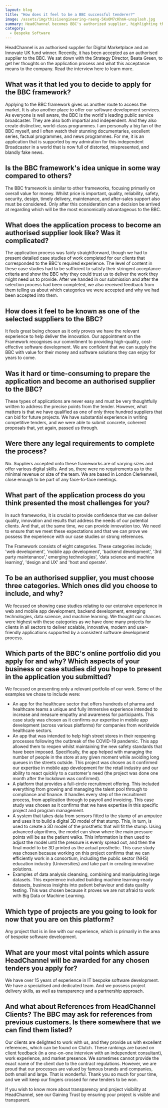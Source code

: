 ```yaml
---
layout: blog
title: "How does it feel to be a BBC successful tenderer?"
image: /assets/img/thisisengineering-raeng-5KxOM7cKhmA-unsplash.jpg
summary: HeadChannel becomes BBC's authorized supplier, highlighting their expertise in bespoke software development and commitment to delivering innovative, quality solutions.
category:
  - Bespoke Software
---
```


HeadChannel is an authorised supplier for Digital Marketplace and an Innovate UK fund winner. Recently, it has been accepted as an authorised supplier to the BBC. We sat down with the Strategy Director, Beata Green, to get her thoughts on the application process and what this acceptance means to the company. Read the interview here to learn more.

## What was it that led you to decide to apply for the BBC framework?
Applying to the BBC framework gives us another route to access the market. It is also another place to offer our software development services. As everyone is well aware, the BBC is the world's leading public service broadcaster. They are also both impartial and independent. And they also create distinctive, world-class programmes. I am personally a big fan of the BBC myself, and I often watch their stunning documentaries, excellent series, factual programmes, and news programmes. For me, it is an application that is supported by my admiration for this independent Broadcaster in a world that is now full of distorted, mispresented, and blandly fake news.

## Is the BBC framework's idea unique in some way compared to others?
The BBC framework is similar to other frameworks, focusing primarily on overall value for money. Whilst price is important, quality, reliability, safety, security, design, timely delivery, maintenance, and after-sales support also must be considered. Only after this consideration can a decision be arrived at regarding which will be the most economically advantageous to the BBC.

## What does the application process to become an authorised supplier look like? Was it complicated?
The application process was fairly straightforward, though we had to present detailed case studies of work completed for our clients that corresponded to the BBC's required experience. The level of content in these case studies had to be sufficient to satisfy their stringent acceptance criteria and show the BBC why they could trust us to deliver the work they might need us to provide. After we handed in our submission and after the selection process had been completed, we also received feedback from them telling us about which categories we were accepted and why we had been accepted into them.

## How does it feel to be known as one of the selected suppliers to the BBC?
It feels great being chosen as it only proves we have the relevant experience to help deliver the innovation. Our appointment on the Framework recognises our commitment to providing high-quality, cost-effective software development. We are confident that we can supply the BBC with value for their money and software solutions they can enjoy for years to come.

## Was it hard or time-consuming to prepare the application and become an authorised supplier to the BBC?
These types of applications are never easy and must be very thoughtfully written to address the precise points from the tender. However, what matters is that we have qualified as one of only three hundred suppliers that can bid for future projects. We have substantial experience in writing competitive tenders, and we were able to submit concrete, coherent proposals that, yet again, passed us through.

## Were there any legal requirements to complete the process?
No. Suppliers accepted onto these frameworks are of varying sizes and offer various digital skills. And so, there were no requirements as to the minimal revenue or size of the team. We are based in London Clerkenwell, close enough to be part of any face-to-face meetings.

## What part of the application process do you think presented the most challenges for you?
In such frameworks, it is crucial to provide confidence that we can deliver quality, innovation and results that address the needs of our potential clients. And that, at the same time, we can provide innovation too. We need to ensure that we meet these expectations and that we can prove we possess the experience with our case studies or strong references.

The Framework consists of eight categories. These categories include; 'web development', 'mobile app development', 'backend development', '3rd party maintenance',' emerging technologies', 'data science and machine learning', 'design and UX' and 'host and operate'.

## To be an authorised supplier, you must choose three categories. Which ones did you choose to include, and why?
We focused on showing case studies relating to our extensive experience in web and mobile app development, backend development, emerging technologies, data science, and machine learning. We thought our chances were highest with these categories as we have done many projects for clients in all sectors to deliver scalable, innovative, modern and user-friendly applications supported by a consistent software development process.

## Which parts of the BBC's online portfolio did you apply for and why? Which aspects of your business or case studies did you hope to present in the application you submitted?
We focused on presenting only a relevant portfolio of our work. Some of the examples we chose to include were:

- An app for the healthcare sector that offers hundreds of pharma and healthcare teams a unique and fully immersive experience intended to increase and measure empathy and awareness for participants. This case study was chosen as it confirms our expertise in mobile app development (across various platforms) for companies from worldwide healthcare sectors.
- An app that was intended to help high street stores in their reopening processes following the outbreak of the COVID-19 pandemic. This app allowed them to reopen whilst maintaining the new safety standards that have been imposed. Specifically, the app helped with managing the number of people in the store at any given moment while avoiding long queues in the streets outside. This project was chosen as it confirmed our expertise in mobile app development for the retail industry and our ability to react quickly to a customer's need (the project was done one month after the lockdown was confirmed).
- A platform that provides a full-circle recruitment offering. This included everything from growing and managing the talent pool through to compliance and finance. It handles every step of the recruitment process, from application through to payroll and invoicing. This case study was chosen as it confirms that we have expertise in this specific project and program management.
- A system that takes data from sensors fitted to the stump of an amputee and uses it to build a digital 3D model of that stump. This, in turn, is used to create a 3D model of the prosthetic that will fit the stump. Using advanced algorithms, the model can show where the main pressure points will be as the patient walks. This information is then used to adjust the model until the pressure is evenly spread out, and then the final model to be 3D printed as the actual prosthetic. This case study was chosen because working on this project confirms that we can efficiently work in a consortium, including the public sector (NHS) education industry (Universities) and take part in creating innovative solutions.
- Examples of data analysis cleansing, combining and manipulating large datasets. This experience included building machine learning-ready datasets, business insights into patient behaviour and data quality testing. This was chosen because it proves we are not afraid to work with Big Data or Machine Learning.

## Which type of projects are you going to look for now that you are on this platform?
Any project that is in line with our experience, which is primarily in the area of bespoke software development.

## What are your most vital points which assure HeadChannel will be awarded for any chosen tenders you apply for?
We have over 15 years of experience in IT bespoke software development. We have a specialised and dedicated team. And we possess project delivery skills, as well as transparency and a partnership approach.

## And what about References from HeadChannel Clients? The BBC may ask for references from previous customers. Is there somewhere that we can find them listed?
Our clients are delighted to work with us, and they provide us with excellent references, which can be found on Clutch. These rankings are based on client feedback (in a one-on-one interview with an independent consultant), work experience, and market presence. We sometimes cannot provide the exact name of the client due to the contract regulations. However, we are proud that our processes are valued by famous brands and companies, both small and large. That is wonderful. Thank you so much for your time, and we will keep our fingers crossed for new tenders to be won.

If you wish to know more about transparency and project visibility at HeadChannel, see our Gaining Trust by ensuring your project is visible and transparent.
